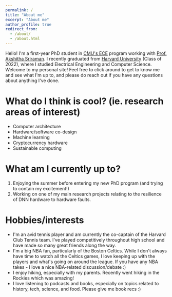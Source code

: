 ```yaml
---
permalink: /
title: "About me"
excerpt: "About me"
author_profile: true
redirect_from: 
  - /about/
  - /about.html
---
```


Hello! I'm a first-year PhD student in [CMU's ECE](https://www.ece.cmu.edu/) program working with [Prof. Akshitha Sriraman](https://akshithasriraman.eecs.umich.edu/). I recently graduated from [Harvard University](https://www.harvard.edu/) (Class of 2022), where I studied Electrical Engineering and Computer Science. Welcome to my personal site! Feel free to click around to get to know me and see what I'm up to, and please do reach out if you have any questions about anything I've done.

What do I think is cool? (ie. research areas of interest)
======
* Computer architecture
* Hardware/software co-design
* Machine learning
* Cryptocurrency hardware
* Sustainable computing

What am I currently up to?
======
1. Enjoying the summer before entering my new PhD program (and trying to contain my excitement!)
2. Working on one of my main research projects relating to the resilience of DNN hardware to hardware faults.

Hobbies/interests
======
* I'm an avid tennis player and am currently the co-captain of the Harvard Club Tennis team. I've played competitively throughout high school and have made so many great friends along the way.
* I'm a big NBA fan, particularly of the Boston Celtics. While I don't always have time to watch all the Celtics games, I love keeping up with the players and what's going on around the league. If you have any NBA takes - I love a nice NBA-related discussion/debate :)
* I enjoy hiking, especially with my parents. Recently went hiking in the Rockies which was amazing!
* I love listening to podcasts and books, especially on topics related to history, tech, science, and food. Please give me book recs :)
